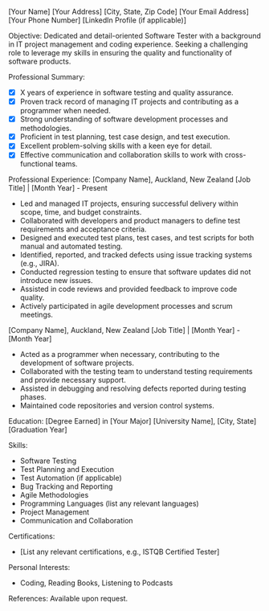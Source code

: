 [Your Name]
[Your Address]
[City, State, Zip Code]
[Your Email Address]
[Your Phone Number]
[LinkedIn Profile (if applicable)]

Objective:
Dedicated and detail-oriented Software Tester with a background in IT project management and coding experience. Seeking a challenging role to leverage my skills in ensuring the quality and functionality of software products.

Professional Summary:
- [X] X years of experience in software testing and quality assurance.
- [X] Proven track record of managing IT projects and contributing as a programmer when needed.
- [X] Strong understanding of software development processes and methodologies.
- [X] Proficient in test planning, test case design, and test execution.
- [X] Excellent problem-solving skills with a keen eye for detail.
- [X] Effective communication and collaboration skills to work with cross-functional teams.

Professional Experience:
[Company Name], Auckland, New Zealand
[Job Title] | [Month Year] - Present

- Led and managed IT projects, ensuring successful delivery within scope, time, and budget constraints.
- Collaborated with developers and product managers to define test requirements and acceptance criteria.
- Designed and executed test plans, test cases, and test scripts for both manual and automated testing.
- Identified, reported, and tracked defects using issue tracking systems (e.g., JIRA).
- Conducted regression testing to ensure that software updates did not introduce new issues.
- Assisted in code reviews and provided feedback to improve code quality.
- Actively participated in agile development processes and scrum meetings.

[Company Name], Auckland, New Zealand
[Job Title] | [Month Year] - [Month Year]

- Acted as a programmer when necessary, contributing to the development of software projects.
- Collaborated with the testing team to understand testing requirements and provide necessary support.
- Assisted in debugging and resolving defects reported during testing phases.
- Maintained code repositories and version control systems.

Education:
[Degree Earned] in [Your Major]
[University Name], [City, State]
[Graduation Year]


Skills:
- Software Testing
- Test Planning and Execution
- Test Automation (if applicable)
- Bug Tracking and Reporting
- Agile Methodologies
- Programming Languages (list any relevant languages)
- Project Management
- Communication and Collaboration

Certifications:
- [List any relevant certifications, e.g., ISTQB Certified Tester]

Personal Interests:
- Coding, Reading Books, Listening to Podcasts

References:
Available upon request.
